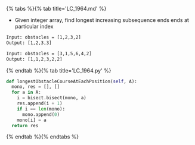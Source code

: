 {% tabs %}{% tab title='LC_1964.md' %}

* Given integer array, find longest increasing subsequence ends ends at particular index

```txt
Input: obstacles = [1,2,3,2]
Output: [1,2,3,3]

Input: obstacles = [3,1,5,6,4,2]
Output: [1,1,2,3,2,2]
```

{% endtab %}{% tab title='LC_1964.py' %}

```py
def longestObstacleCourseAtEachPosition(self, A):
  mono, res = [], []
  for a in A:
    i = bisect.bisect(mono, a)
    res.append(i + 1)
    if i == len(mono):
      mono.append(0)
    mono[i] = a
  return res
```

{% endtab %}{% endtabs %}
